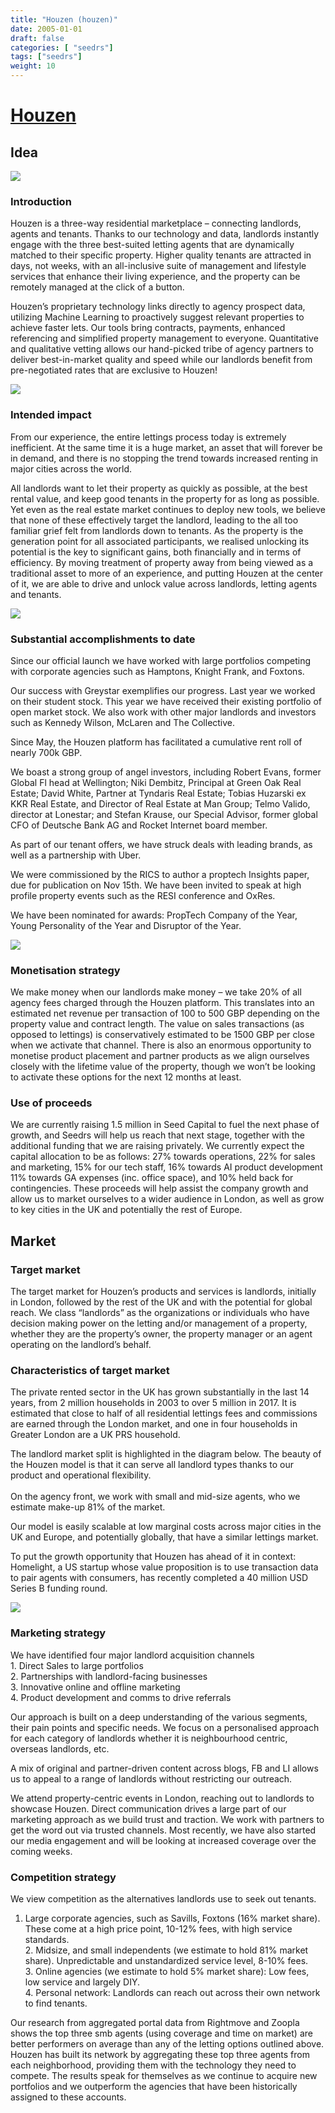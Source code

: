 ```yaml
---
title: "Houzen (houzen)"
date: 2005-01-01
draft: false
categories: [ "seedrs"]
tags: ["seedrs"]
weight: 10
---
```


# [Houzen](https://www.seedrs.com/houzen)

## Idea

![](/img/seedrs/uploads/startup/section_image/image/13074/jemkq77c21kng372nrkpkm9wbcg41yo/Image_1_copy.jpg?rect=186%2C146%2C2132%2C1510&w=600&fit=clip&s=4979a760e63ae1cca2efcce9728c3977)

### Introduction

Houzen is a three-way residential marketplace – connecting landlords, agents and tenants. Thanks to our technology and data, landlords instantly engage with the three best-suited letting agents that are dynamically matched to their specific property. Higher quality tenants are attracted in days, not weeks, with an all-inclusive suite of management and lifestyle services that enhance their living experience, and the property can be remotely managed at the click of a button.

Houzen’s proprietary technology links directly to agency prospect data, utilizing Machine Learning to proactively suggest relevant properties to achieve faster lets. Our tools bring contracts, payments, enhanced referencing and simplified property management to everyone. Quantitative and qualitative vetting allows our hand-picked tribe of agency partners to deliver best-in-market quality and speed while our landlords benefit from pre-negotiated rates that are exclusive to Houzen!

![](/img/seedrs/uploads/startup/section_image/image/13112/47rjzupnk5fgjhxnx7wiwu88gb8s89o/Image_2.PNG?rect=0%2C0%2C794%2C411&w=600&fit=clip&s=f86cb22dc7129723d7885f0ff6dc57c1)

### Intended impact

From our experience, the entire lettings process today is extremely inefficient. At the same time it is a huge market, an asset that will forever be in demand, and there is no stopping the trend towards increased renting in major cities across the world.

All landlords want to let their property as quickly as possible, at the best rental value, and keep good tenants in the property for as long as possible. Yet even as the real estate market continues to deploy new tools, we believe that none of these effectively target the landlord, leading to the all too familiar grief felt from landlords down to tenants. As the property is the generation point for all associated participants, we realised unlocking its potential is the key to significant gains, both financially and in terms of efficiency. By moving treatment of property away from being viewed as a traditional asset to more of an experience, and putting Houzen at the center of it, we are able to drive and unlock value across landlords, letting agents and tenants.

![](/img/seedrs/uploads/startup/section_image/image/13076/8vj184ckk4g492dpx35ihgr64vkniln/Image_3_copy.jpg?rect=58%2C239%2C1514%2C704&w=600&fit=clip&s=15828efd2f33b324b567126216ec5a1c)

### Substantial accomplishments to date

Since our official launch we have worked with large portfolios competing with corporate agencies such as Hamptons, Knight Frank, and Foxtons.

Our success with Greystar exemplifies our progress. Last year we worked on their student stock. This year we have received their existing portfolio of open market stock. We also work with other major landlords and investors such as Kennedy Wilson, McLaren and The Collective.

Since May, the Houzen platform has facilitated a cumulative rent roll of nearly 700k GBP.

We boast a strong group of angel investors, including Robert Evans, former Global Fl head at Wellington; Niki Dembitz, Principal at Green Oak Real Estate; David White, Partner at Tyndaris Real Estate; Tobias Huzarski ex KKR Real Estate, and Director of Real Estate at Man Group; Telmo Valido, director at Lonestar; and Stefan Krause, our Special Advisor, former global CFO of Deutsche Bank AG and Rocket Internet board member.

As part of our tenant offers, we have struck deals with leading brands, as well as a partnership with Uber.

We were commissioned by the RICS to author a proptech Insights paper, due for publication on Nov 15th. We have been invited to speak at high profile property events such as the RESI conference and OxRes.

We have been nominated for awards: PropTech Company of the Year, Young Personality of the Year and Disruptor of the Year.

![](/img/seedrs/uploads/startup/section_image/image/13077/hjf3h6die5amofpstb3epclkmyuv/Image_4.png?rect=0%2C0%2C2047%2C1140&w=600&fit=clip&s=6cd17c2d7fd93b4c459aad5cae561f86)

### Monetisation strategy

We make money when our landlords make money – we take 20% of all agency fees charged through the Houzen platform. This translates into an estimated net revenue per transaction of 100 to 500 GBP depending on the property value and contract length. The value on sales transactions (as opposed to lettings) is conservatively estimated to be 1500 GBP per close when we activate that channel. There is also an enormous opportunity to monetise product placement and partner products as we align ourselves closely with the lifetime value of the property, though we won’t be looking to activate these options for the next 12 months at least.

### Use of proceeds

We are currently raising 1.5 million in Seed Capital to fuel the next phase of growth, and Seedrs will help us reach that next stage, together with the additional funding that we are raising privately. We currently expect the capital allocation to be as follows: 27% towards operations, 22% for sales and marketing, 15% for our tech staff, 16% towards AI product development 11% towards GA expenses (inc. office space), and 10% held back for contingencies. These proceeds will help assist the company growth and allow us to market ourselves to a wider audience in London, as well as grow to key cities in the UK and potentially the rest of Europe.

## Market

### Target market

The target market for Houzen’s products and services is landlords, initially in London, followed by the rest of the UK and with the potential for global reach. We class “landlords” as the organizations or individuals who have decision making power on the letting and/or management of a property, whether they are the property’s owner, the property manager or an agent operating on the landlord’s behalf.

### Characteristics of target market

The private rented sector in the UK has grown substantially in the last 14 years, from 2 million households in 2003 to over 5 million in 2017. It is estimated that close to half of all residential lettings fees and commissions are earned through the London market, and one in four households in Greater London are a UK PRS household.

The landlord market split is highlighted in the diagram below. The beauty of the Houzen model is that it can serve all landlord types thanks to our product and operational flexibility. <br> <br>On the agency front, we work with small and mid-size agents, who we estimate make-up 81% of the market.

Our model is easily scalable at low marginal costs across major cities in the UK and Europe, and potentially globally, that have a similar lettings market.

To put the growth opportunity that Houzen has ahead of it in context: Homelight, a US startup whose value proposition is to use transaction data to pair agents with consumers, has recently completed a 40 million USD Series B funding round.

![](https://seedrs.imgix.net/uploads/startup/section_image/image/13085/1k0l49y2wuv0zf33jh06s1zckrmsru2/Image_7__1__copy.jpg?rect=29%2C239%2C1659%2C845&w=600&fit=clip&s=ec0aeaefe566a968f2cb0278008dc40b)

### Marketing strategy

We have identified four major landlord acquisition channels <br>1. Direct Sales to large portfolios <br>2. Partnerships with landlord-facing businesses <br>3. Innovative online and offline marketing <br>4. Product development and comms to drive referrals

Our approach is built on a deep understanding of the various segments, their pain points and specific needs. We focus on a personalised approach for each category of landlords whether it is neighbourhood centric, overseas landlords, etc.

A mix of original and partner-driven content across blogs, FB and LI allows us to appeal to a range of landlords without restricting our outreach.

We attend property-centric events in London, reaching out to landlords to showcase Houzen. Direct communication drives a large part of our marketing approach as we build trust and traction. We work with partners to get the word out via trusted channels. Most recently, we have also started our media engagement and will be looking at increased coverage over the coming weeks.

### Competition strategy

We view competition as the alternatives landlords use to seek out tenants.

1. Large corporate agencies, such as Savills, Foxtons (16% market share). These come at a high price point, 10-12% fees, with high service standards. <br>2. Midsize, and small independents (we estimate to hold 81% market share). Unpredictable and unstandardized service level, 8-10% fees. <br>3. Online agencies (we estimate to hold 5% market share): Low fees, low service and largely DIY. <br>4. Personal network: Landlords can reach out across their own network to find tenants.

Our research from aggregated portal data from Rightmove and Zoopla shows the top three smb agents (using coverage and time on market) are better performers on average than any of the letting options outlined above. Houzen has built its network by aggregating these top three agents from each neighborhood, providing them with the technology they need to compete. The results speak for themselves as we continue to acquire new portfolios and we outperform the agencies that have been historically assigned to these accounts. <br>

